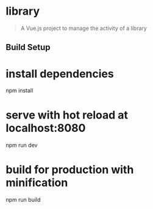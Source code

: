 # library

> A Vue.js project to manage the activity of a library

## Build Setup

# install dependencies
npm install

# serve with hot reload at localhost:8080
npm run dev

# build for production with minification
npm run build